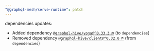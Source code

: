 ```yaml
---
"@graphql-mesh/serve-runtime": patch
---
```

dependencies updates:
  - Added dependency [`@graphql-hive/yoga@^0.33.3` ↗︎](https://www.npmjs.com/package/@graphql-hive/yoga/v/0.33.3) (to `dependencies`)
  - Removed dependency [`@graphql-hive/client@^0.32.0` ↗︎](https://www.npmjs.com/package/@graphql-hive/client/v/0.32.0) (from `dependencies`)
